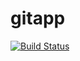 # gitapp
[![Build Status](https://dev.azure.com/Xedose/AgileProject/_apis/build/status/Devops3009.gitapp?branchName=main)](https://dev.azure.com/Xedose/AgileProject/_build/latest?definitionId=5&branchName=main)
